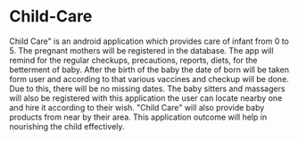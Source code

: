 # Child-Care
Child Care" is an android application which provides care of infant from 0 to 5. The pregnant
mothers will be registered in the database. The app will remind for the regular checkups,
precautions, reports, diets, for the betterment of baby. After the birth of the baby the date of
born will be taken form user and according to that various vaccines and checkup will be done.
Due to this, there will be no missing dates. The baby sitters and massagers will also be registered
with this application the user can locate nearby one and hire it according to their wish. "Child
Care" will also provide baby products from near by their area. This application outcome will
help in nourishing the child effectively.
